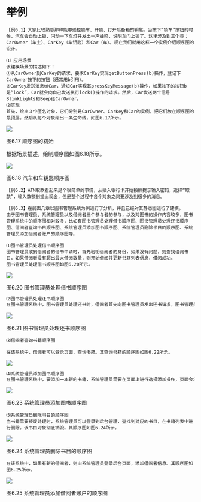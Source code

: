 # 举例




```
【例6.1】大家比较熟悉那种能够遥控锁车、开锁、打开后备箱的钥匙。当按下“锁车”按钮的时候，汽车会自动上锁，闪动一下车灯并发出一声蜂鸣，说明车门上锁了。这里涉及到三个类：CarOwner（车主）、CarKey（车钥匙）和Car（车）。现在我们就用这样一个实例介绍顺序图的设计。 
```



```
⑴ 应用场景
该建模场景的描述如下：
①从CarOwner到CarKey的请求，要求CarKey实现getButtonPress(b)操作，登记下CarOwner按下的按钮（通常用b引用）。
②CarKey发送消息给Car，通知Car实现其pressKeyMessage(b)操作，如果按下的按钮b是“lock”，Car就会向自己发送执行lock()操作的请求。然后，Car发送两个信号BlinkLights和Beep给CarOwner。 
⑵实现
首先，绘出３个匿名对象，它们分别是CarOwner、CarKey和Car的实例。把它们放在顺序图的最顶层，然后从每个对象绘出一条生命线，如图6.17所示。 

```

![](https://raw.githubusercontent.com/ZanderZhao/images/master/img2019/20191123220951.png)

图6.17  顺序图的初始 

根据场景描述，绘制顺序图如图6.18所示。 

![](https://raw.githubusercontent.com/ZanderZhao/images/master/img2019/20191123221010.png)



图6.18  汽车和车钥匙顺序图 

```
【例6.2】ATM取款看起来是个很简单的事情，从插入银行卡开始按照提示输入密码，选择“取款”，输入数额到提出现金，但是整个过程中各个对象之间要涉及到很多的消息。 

```

```
【例6.3】在前面几章以图书管理系统为例进行了分析，并且已经对其静态图进行了建模。
由于图书管理员、系统管理员以及借阅者三个参与者的参与，以及对图书的操作内容较多，图书管理系统中的顺序图相对较多，比如有图书管理员处理借书顺序图、图书管理员处理还书顺序图、借阅者查询书目顺序图、系统管理员添加图书顺序图、系统管理员删除书目的顺序图、系统管理员添加借阅者账户的顺序图等。 

```



```
⑴图书管理员处理借书顺序图
图书管理员收到借阅者的借书申请时，首先验明借阅者的身份，如果没有问题，则查找借阅书目，如果借阅者没有超出最大借阅数量，则开始借阅并更新书籍列表信息，借阅成功。
图书管理员处理借书顺序图如图6.20所示。 

```

![](https://raw.githubusercontent.com/ZanderZhao/images/master/img2019/20191123221056.png)

图6.20 图书管理员处理借书顺序图 

```sql
⑵图书管理员处理还书顺序图
在图书管理系统中，图书管理员处理还书时，借阅者首先向图书管理员发出还书请求，图书管理员将读者的信息和所要还的书籍信息发送到数据库，由系统检查用户的合法性，当借阅者的信息和书籍的信息都得到确认后，工作人员修改书籍信息和借阅者信息，将结果显示处理，完成还书操作，其顺序图如图6.21所示。 

```

![](https://raw.githubusercontent.com/ZanderZhao/images/master/img2019/20191123221139.png)



图6.21 图书管理员处理还书顺序图 



```
⑶借阅者查询书籍顺序图

在该系统中，借阅者可以登录页面，查询书籍。其查询书籍的顺序图如图6.22所示。 

```



![](https://raw.githubusercontent.com/ZanderZhao/images/master/img2019/20191123221206.png)





```sql
⑷系统管理员添加图书顺序图
在图书管理系统中，要添加一本新的书籍，系统管理员需要在页面上进行选择添加操作，页面会将管理员的请求发送到书目中进行搜索，该书是够为新书，如果为真则将其加入书籍列表中。具体的顺序图如图6.23所示。 

```



![](https://raw.githubusercontent.com/ZanderZhao/images/master/img2019/20191123221233.png)



图6.23  系统管理员添加图书顺序图 



```
⑸系统管理员删除书目的顺序图
当书籍需要报废处理时，系统管理员可以登录到后台管理，查找到对应的书目，在书籍列表中进行删除，该书目对象彻底销毁。其顺序图如图6.24所示。 

```

![](https://raw.githubusercontent.com/ZanderZhao/images/master/img2019/20191123221255.png)

图6.24  系统管理员删除书目的顺序图 



```
在该系统中，如果有新的借阅者，则由系统管理员登录后台页面，添加借阅者信息。其顺序图如图6.25所示。 

```

![](https://raw.githubusercontent.com/ZanderZhao/images/master/img2019/20191123221318.png)

图6.25  系统管理员添加借阅者账户的顺序图 







































